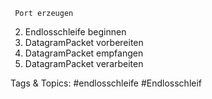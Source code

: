      Port erzeugen
  2. Endlosschleife  beginnen
  3. DatagramPacket  vorbereiten
  4. DatagramPacket  empfangen
  5. DatagramPacket  verarbeiten

   Tags & Topics:
   #endlosschleife
   #Endlosschleif
